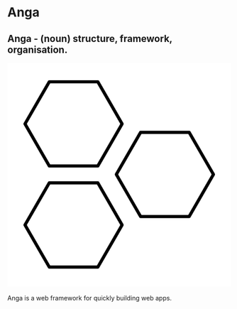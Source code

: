 # Anga

## Anga - (noun) structure, framework, organisation.

![anga](anga.png)

Anga is a web framework for quickly building web apps.
